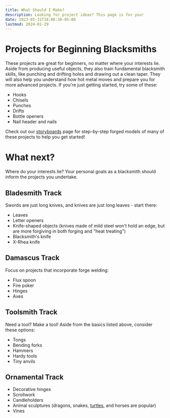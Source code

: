 ```yaml
---
title: What Should I Make?
description: Looking for project ideas? This page is for you!
date: 2023-05-31T18:06:38-05:00
lastmod: 2024-01-29
---
```

# Projects for Beginning Blacksmiths
These projects are great for beginners, no matter where your interests lie. Aside from producing useful objects, they also train fundamental blacksmith skills, like punching and drifting holes and drawing out a clean taper. They will also help you understand how hot metal moves and prepare you for more advanced projects. If you're just getting started, try some of these:
- Hooks
- Chisels
- Punches
- Drifts
- Bottle openers
- Nail header and nails

Check out our [storyboards](/pages/curriculum/storyboards) page for step-by-step forged models of many of these projects to help you get started!

# What next?
Where do your interests lie? Your personal goals as a blacksmith should inform the projects you undertake.

## Bladesmith Track
Swords are just long knives, and knives are just long leaves - start there:
- Leaves
- Letter openers
- Knife-shaped objects (knives made of mild steel won't hold an edge, but are more forgiving in both forging and "heat treating")
- Blacksmith's knife
- X-Rhea knife

## Damascus Track
Focus on projects that incorporate forge welding:
- Flux spoon
- Fire poker
- Hinges
- Axes

## Toolsmith Track
Need a tool? Make a tool! Aside from the basics listed above, consider these options:
- Tongs
- Bending forks
- Hammers
- Hardy tools
- Tiny anvils

## Ornamental Track
- Decorative hinges
- Scrollwork
- Candleholders
- Animal sculptures (dragons, snakes, [turtles](https://twitter.com/artbyveya/status/1662852985305681921), and horses are popular)
- Vines
